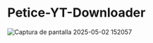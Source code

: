 # Petice-YT-Downloader

![Captura de pantalla 2025-05-02 152057](https://github.com/user-attachments/assets/c814c337-d63e-44a7-8dc8-eb341dd16fcf)
